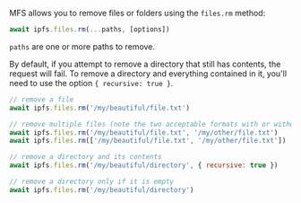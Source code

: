 MFS allows you to remove files or folders using the `files.rm` method:

```js
await ipfs.files.rm(...paths, [options])
```

`paths` are one or more paths to remove.

By default, if you attempt to remove a directory that still has contents, the request will fail. To remove a directory and everything contained in it, you'll need to use the option `{ recursive: true }`.

```js
// remove a file
await ipfs.files.rm('/my/beautiful/file.txt')

// remove multiple files (note the two acceptable formats with or without [ ])
await ipfs.files.rm('/my/beautiful/file.txt', '/my/other/file.txt')
await ipfs.files.rm(['/my/beautiful/file.txt', '/my/other/file.txt'])

// remove a directory and its contents
await ipfs.files.rm('/my/beautiful/directory', { recursive: true })

// remove a directory only if it is empty
await ipfs.files.rm('/my/beautiful/directory')
```
